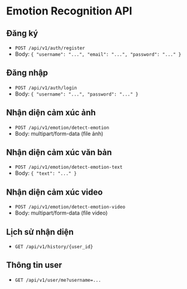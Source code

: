 # Emotion Recognition API

## Đăng ký
- `POST /api/v1/auth/register`
- Body: `{ "username": "...", "email": "...", "password": "..." }`

## Đăng nhập
- `POST /api/v1/auth/login`
- Body: `{ "username": "...", "password": "..." }`

## Nhận diện cảm xúc ảnh
- `POST /api/v1/emotion/detect-emotion`
- Body: multipart/form-data (file ảnh)

## Nhận diện cảm xúc văn bản
- `POST /api/v1/emotion/detect-emotion-text`
- Body: `{ "text": "..." }`

## Nhận diện cảm xúc video
- `POST /api/v1/emotion/detect-emotion-video`
- Body: multipart/form-data (file video)

## Lịch sử nhận diện
- `GET /api/v1/history/{user_id}`

## Thông tin user
- `GET /api/v1/user/me?username=...`

